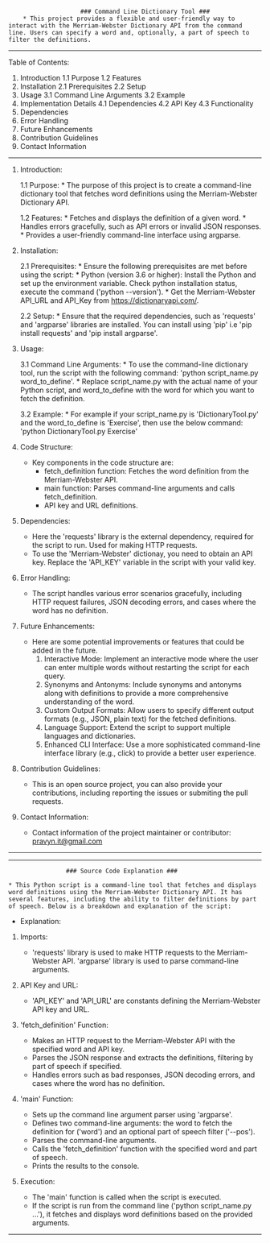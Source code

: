                         ### Command Line Dictionary Tool ###
        * This project provides a flexible and user-friendly way to interact with the Merriam-Webster Dictionary API from the command line. Users can specify a word and, optionally, a part of speech to filter the definitions.

***************************************************************************************
Table of Contents:
1. Introduction
    1.1 Purpose
    1.2 Features
2. Installation
    2.1 Prerequisites
    2.2 Setup
3. Usage
    3.1 Command Line Arguments
    3.2 Example
4. Implementation Details
    4.1 Dependencies
    4.2 API Key
    4.3 Functionality
5. Dependencies
6. Error Handling
7. Future Enhancements
8. Contribution Guidelines
9. Contact Information
***************************************************************************************


1. Introduction:
    
    1.1 Purpose:
        * The purpose of this project is to create a command-line dictionary tool that fetches word definitions using the Merriam-Webster Dictionary API.

    1.2 Features:
        * Fetches and displays the definition of a given word.
        * Handles errors gracefully, such as API errors or invalid JSON responses.
        * Provides a user-friendly command-line interface using argparse.

2. Installation:

    2.1 Prerequisites:
        * Ensure the following prerequisites are met before using the script:
        * Python (version 3.6 or higher): Install the Python and set up the         environment variable. Check python installation status, execute the command ('python --version').
        * Get the Merriam-Webster API_URL and API_Key from https://dictionaryapi.com/. 

    2.2 Setup:
        * Ensure that the required dependencies, such as 'requests' and 'argparse' libraries are installed. You can install using 'pip' i.e 'pip install requests' and 'pip install argparse'.

3. Usage:

    3.1 Command Line Arguments:
        * To use the command-line dictionary tool, run the script with the following command:
            'python script_name.py word_to_define'.
        * Replace script_name.py with the actual name of your Python script, and word_to_define with the word for which you want to fetch the definition.
    
    3.2 Example:
        * For example if your script_name.py is 'DictionaryTool.py' and the word_to_define is 'Exercise', then use the below command:
            'python DictionaryTool.py Exercise'

4. Code Structure:

    * Key components in the code structure are:
        * fetch_definition function: Fetches the word definition from the Merriam-Webster API.
        * main function: Parses command-line arguments and calls fetch_definition.
        * API key and URL definitions.

5. Dependencies:

    * Here the 'requests' library is the external dependency, required for the script to run. Used for making HTTP requests.
    * To use the 'Merriam-Webster' dictionay, you need to obtain an API key. Replace the 'API_KEY' variable in the script with your valid key.

6. Error Handling:

    * The script handles various error scenarios gracefully, including HTTP request failures, JSON decoding errors, and cases where the word has no definition.

7. Future Enhancements:

    * Here are some potential improvements or features that could be added in the future.
        1. Interactive Mode:
            Implement an interactive mode where the user can enter multiple words without restarting the script for each query.
        2. Synonyms and Antonyms:
            Include synonyms and antonyms along with definitions to provide a more comprehensive understanding of the word.
        3. Custom Output Formats:
            Allow users to specify different output formats (e.g., JSON, plain text) for the fetched definitions.
        4. Language Support:
            Extend the script to support multiple languages and dictionaries.
        5. Enhanced CLI Interface:
            Use a more sophisticated command-line interface library (e.g., click) to provide a better user experience.

8. Contribution Guidelines:

    * This is an open source project, you can also provide your contributions, including reporting the issues or submiting the pull requests.


9. Contact Information:

    * Contact information of the project maintainer or contributor: pravyn.it@gmail.com

***************************************************************************************


***************************************************************************************
                    ### Source Code Explanation ###

    * This Python script is a command-line tool that fetches and displays word definitions using the Merriam-Webster Dictionary API. It has several features, including the ability to filter definitions by part of speech. Below is a breakdown and explanation of the script:

* Explanation:

1. Imports:
    * 'requests' library is used to make HTTP requests to the Merriam-Webster API.
    'argparse' library is used to parse command-line arguments.

2. API Key and URL:
    * 'API_KEY' and 'API_URL' are constants defining the Merriam-Webster API key and URL.
      
3. 'fetch_definition' Function:
    * Makes an HTTP request to the Merriam-Webster API with the specified word and API key.
    * Parses the JSON response and extracts the definitions, filtering by part of speech if specified.
    * Handles errors such as bad responses, JSON decoding errors, and cases where the word has no definition.

4. 'main' Function:
    * Sets up the command line argument parser using 'argparse'.
    * Defines two command-line arguments: the word to fetch the definition for ('word') and an optional part of speech filter ('--pos').
    * Parses the command-line arguments.
    * Calls the 'fetch_definition' function with the specified word and part of speech.
    * Prints the results to the console.

5. Execution:
    * The 'main' function is called when the script is executed.
    * If the script is run from the command line ('python script_name.py ...'), it fetches and displays word definitions based on the provided arguments.

***************************************************************************************
